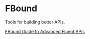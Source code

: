 # FBound
Tools for building better APIs.

[FBound Guide to Advanced Fluent APIs](docs/advanced_fluent_apis.md)

